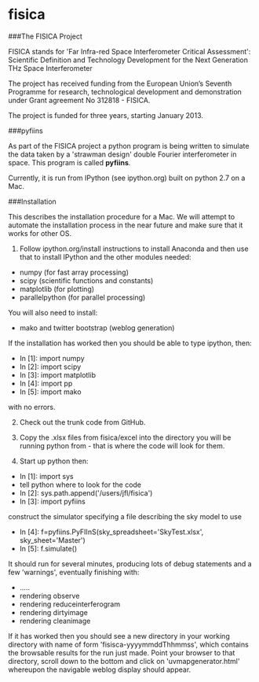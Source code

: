 # fisica

###The FISICA Project

FISICA stands for 'Far Infra-red Space Interferometer Critical Assessment': 
Scientific Definition and Technology Development for the Next Generation 
THz Space Interferometer

The project has received funding from the European Union’s Seventh Programme 
for research, technological development and demonstration under Grant 
agreement No 312818 - FISICA.

The project is funded for three years, starting January 2013.

###pyfiins

As part of the FISICA project a python program is being written to simulate 
the data taken by a 'strawman design' double Fourier interferometer in space.
This program is called **pyfiins**.

Currently, it is run from IPython (see ipython.org) built on python 2.7 on a 
Mac.

###Installation

This describes the installation procedure for a Mac. We will attempt to automate
the installation process in the near future and make sure that it works for
other OS.

1. Follow ipython.org/install instructions to install Anaconda and then use 
that to install IPython and the other modules needed:

  * numpy (for fast array processing)
  * scipy (scientific functions and constants)
  * matplotlib (for plotting) 
  * parallelpython (for parallel processing)
 
  You will also need to install:
  * mako and twitter bootstrap (weblog generation)
 
  If the installation has worked then you should be able to type ipython, then:

  * In [1]: import numpy
  * In [2]: import scipy
  * In [3]: import matplotlib
  * In [4]: import pp
  * In [5]: import mako

  with no errors.

2. Check out the trunk code from GitHub.

3. Copy the .xlsx files from fisica/excel into the directory you 
will be running python from - that is where the code will look for them.

4. Start up python then:

  * In [1]: import sys
  *  tell python where to look for the code
  * In [2]: sys.path.append('/users/jfl/fisica')
  * In [3]: import pyfiins

  construct the simulator specifying a file describing the sky model 
  to use

  * In [4]: f=pyfiins.PyFIInS(sky_spreadsheet='SkyTest.xlsx', sky_sheet='Master')
  * In [5]: f.simulate()

  It should run for several minutes, producing lots of debug statements 
  and a few 'warnings', eventually finishing with:

  * .....
  * rendering observe
  * rendering reduceinterferogram
  * rendering dirtyimage
  * rendering cleanimage

  If it has worked then you should see a new directory in your working 
  directory with name of form 'fisisca-yyyymmddThhmmss', which contains 
  the browsable results for the run just made. Point your browser to 
  that directory, scroll down to the bottom and click on 
  'uvmapgenerator.html' whereupon the navigable weblog display should appear.
